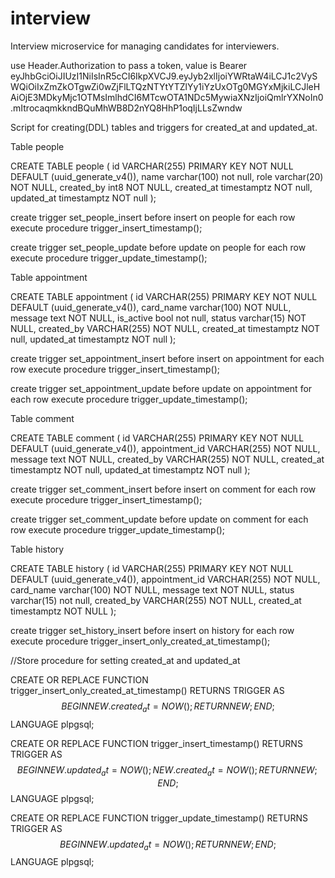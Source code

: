 # interview

Interview microservice for managing candidates for interviewers.

use Header.Authorization to pass a token, value is Bearer eyJhbGciOiJIUzI1NiIsInR5cCI6IkpXVCJ9.eyJyb2xlIjoiYWRtaW4iLCJ1c2VySWQiOiIxZmZkOTgwZi0wZjFlLTQzNTYtYTZlYy1iYzUxOTg0MGYxMjkiLCJleHAiOjE3MDkyMjc1OTMsImlhdCI6MTcwOTA1NDc5MywiaXNzIjoiQmlrYXNoIn0.mItrocaqmkkndBQuMhWB8D2nYQ8HhP1oqIjLLsZwndw


Script for creating(DDL) tables and triggers for created_at and updated_at.


Table people

CREATE TABLE people (
    id VARCHAR(255) PRIMARY KEY NOT NULL DEFAULT (uuid_generate_v4()),
    name varchar(100) not null,
    role varchar(20) NOT NULL,
    created_by int8 NOT NULL,
    created_at timestamptz NOT null,
    updated_at timestamptz NOT null
);

create trigger set_people_insert
before insert on people
for each row
execute procedure trigger_insert_timestamp();

create trigger set_people_update
before update on people
for each row
execute procedure trigger_update_timestamp();



Table appointment

CREATE TABLE appointment (
    id VARCHAR(255) PRIMARY KEY NOT NULL DEFAULT (uuid_generate_v4()),
    card_name varchar(100) NOT NULL,
    message text NOT NULL,
    is_active bool not null,
    status varchar(15) NOT NULL,
    created_by VARCHAR(255) NOT NULL,
    created_at timestamptz NOT null,
    updated_at timestamptz NOT null
);

create trigger set_appointment_insert
before insert on appointment
for each row
execute procedure trigger_insert_timestamp();

create trigger set_appointment_update
before update on appointment
for each row
execute procedure trigger_update_timestamp();



Table comment

CREATE TABLE comment (
    id VARCHAR(255) PRIMARY KEY NOT NULL DEFAULT (uuid_generate_v4()),
    appointment_id VARCHAR(255) NOT NULL,
    message text NOT NULL,
    created_by VARCHAR(255) NOT NULL,
    created_at timestamptz NOT null,
    updated_at timestamptz NOT null
);

create trigger set_comment_insert
before insert on comment
for each row
execute procedure trigger_insert_timestamp();

create trigger set_comment_update
before update on comment
for each row
execute procedure trigger_update_timestamp();



Table history

CREATE TABLE history (
    id VARCHAR(255) PRIMARY KEY NOT NULL DEFAULT (uuid_generate_v4()),
    appointment_id VARCHAR(255) NOT NULL,
    card_name varchar(100) NOT NULL,
    message text NOT NULL,
    status varchar(15) not null,
    created_by VARCHAR(255) NOT NULL,
    created_at timestamptz NOT NULL
);

create trigger set_history_insert
before insert on history
for each row
execute procedure trigger_insert_only_created_at_timestamp();



//Store procedure for setting created_at and updated_at

CREATE OR REPLACE FUNCTION trigger_insert_only_created_at_timestamp()
RETURNS TRIGGER AS $$
BEGIN
NEW.created_at = NOW();
RETURN NEW;
END;
$$ LANGUAGE plpgsql;

CREATE OR REPLACE FUNCTION trigger_insert_timestamp()
RETURNS TRIGGER AS $$
BEGIN
NEW.updated_at = NOW();
NEW.created_at = NOW();
RETURN NEW;
END;
$$ LANGUAGE plpgsql;

CREATE OR REPLACE FUNCTION trigger_update_timestamp()
RETURNS TRIGGER AS $$
BEGIN
NEW.updated_at = NOW();
RETURN NEW;
END;
$$ LANGUAGE plpgsql;